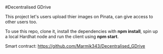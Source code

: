 #Decentralised GDrive

This project let's users upload thier images on Pinata, can give access to other users too.

To use this repo, clone it, install the dependencies with **npm install**, spin up a local Hardhat node and run the client using **npm start**.

Smart contract: https://github.com/Marmik343/Decentralised_GDrive
